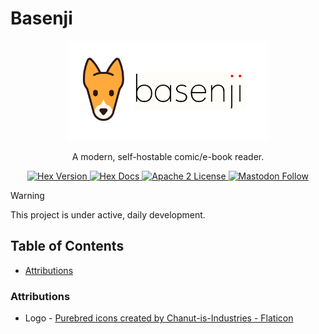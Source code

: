 # Basenji
<p align="center">
  <picture>
    <source media="(prefers-color-scheme: dark)" srcset="https://raw.githubusercontent.com/camatcode/basenji/refs/heads/master/assets/basenji-logo-dark.svg">
    <source media="(prefers-color-scheme: light)" srcset="https://raw.githubusercontent.com/camatcode/basenji/refs/heads/master/assets/basenji-logo-light.png">
    <img alt="basenji logo" src="https://raw.githubusercontent.com/camatcode/basenji/refs/heads/master/assets/basenji-logo-light.png" width="320">
  </picture>
</p>

<p align="center">
  A modern, self-hostable comic/e-book reader. 
</p>


<p align="center">
  <a href="https://hex.pm/packages/basenji">
    <img alt="Hex Version" src="https://img.shields.io/hexpm/v/basenji.svg">
  </a>

  <a href="https://hexdocs.pm/basenji">
    <img alt="Hex Docs" src="http://img.shields.io/badge/hex.pm-docs-green.svg?style=flat">
  </a
  -->
  
  <a href="https://opensource.org/licenses/Apache-2.0">
    <img alt="Apache 2 License" src="https://img.shields.io/hexpm/l/oban">
  </a>

<a href="https://mastodon.social/@scrum_log" target="_blank" rel="noopener noreferrer">
    <img alt="Mastodon Follow" src="https://img.shields.io/badge/mastodon-%40scrum__log%40mastodon.social-purple?color=6364ff">
  </a>

</p>


> [!WARNING]  
> This project is under active, daily development.



## Table of Contents

- [Attributions](#attributions)


### Attributions

* Logo - <a href="https://www.flaticon.com/free-icons/purebred" title="purebred icons">Purebred icons created by Chanut-is-Industries - Flaticon</a>

